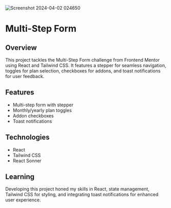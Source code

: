 ![Screenshot 2024-04-02 024650](https://github.com/VibhourSharma/Multi-step-form/assets/110191186/166c4097-6bd1-40e4-a9a0-b5abf2f5f14c)

# Multi-Step Form

## Overview
This project tackles the Multi-Step Form challenge from Frontend Mentor using React and Tailwind CSS. It features a stepper for seamless navigation, toggles for plan selection, checkboxes for addons, and toast notifications for user feedback.

## Features
- Multi-step form with stepper
- Monthly/yearly plan toggles
- Addon checkboxes
- Toast notifications

## Technologies
- React
- Tailwind CSS
- React Sonner

## Learning
Developing this project honed my skills in React, state management, Tailwind CSS for styling, and integrating toast notifications for enhanced user experience.
